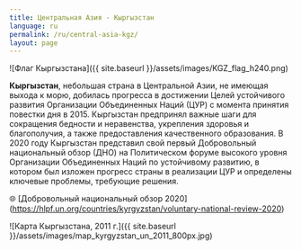 ```yaml
---
title: Центральная Азия - Кыргызстан
language: ru
permalink: /ru/central-asia-kgz/
layout: page
---
```


![Флаг Кыргызстана]({{ site.baseurl }}/assets/images/KGZ_flag_h240.png) 

**Кыргызстан**, небольшая страна в Центральной Азии, не имеющая выхода к морю, добилась прогресса в достижении Целей устойчивого развития Организации Объединенных Наций (ЦУР) с момента принятия повестки дня в 2015. Кыргызстан предпринял важные шаги для сокращения бедности и неравенства, укрепления здоровья и благополучия, а также предоставления качественного образования. В 2020 году Кыргызстан представил свой первый Добровольный национальный обзор (ДНО) на Политическом форуме высокого уровня Организации Объединенных Наций по устойчивому развитию, в котором был изложен прогресс страны в реализации ЦУР и определены ключевые проблемы, требующие решения.

🌐 [Добровольный национальный обзор 2020] (https://hlpf.un.org/countries/kyrgyzstan/voluntary-national-review-2020)

![Карта Кыргызстана, 2011 г.]({{ site.baseurl }}/assets/images/map_kyrgyzstan_un_2011_800px.jpg)